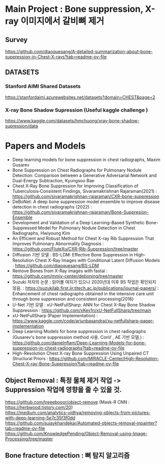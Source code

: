 # Main Project : Bone suppression, X-ray 이미지에서 갈비뼈 제거
## Survey
https://github.com/diaoquesang/A-detailed-summarization-about-bone-suppression-in-Chest-X-rays?tab=readme-ov-file 

## DATASETS
### Stanford AIMI Shared Datasets
https://stanfordaimi.azurewebsites.net/datasets?domain=CHEST&page=2

### X-ray Bone Shadow Supression (Useful kaggle challenge )
https://www.kaggle.com/datasets/hmchuong/xray-bone-shadow-supression/data

# Papers and Models
- Deep learning models for bone suppression in chest radiographs, Maxim Gusarev
- Bone Suppression on Chest Radiographs for Pulmonary Nodule Detection: Comparison between a Generative Adversarial Network and Dual-Energy Subtraction, Kyungsoo Bae
- Chest X‐Ray Bone Suppression for Improving Classification of Tuberculosis‐Consistent Findings, Sivaramakrishnan Rajaraman(2021) : https://github.com/sivaramakrishnan-rajaraman/CXR-bone-suppression
- DeBoNet: A deep bone suppression model ensemble to improve disease detection in chest radiographs (2022) : https://github.com/sivaramakrishnan-rajaraman/Bone-Suppresion-Ensemble
- Development and Validation of a Deep Learning–Based Synthetic Bone-Suppressed Model for Pulmonary Nodule Detection in Chest Radiographs, Hwiyoung Kim
- An Efficient and Robust Method for Chest X-ray Rib Suppression That Improves Pulmonary Abnormality Diagnosis : https://github.com/FluteXu/CXR-Rib-Suppression/tree/master
- Diffusion 기반 모델 : BS-LDM: Effective Bone Suppression in High-Resolution Chest X-Ray Images with Conditional Latent Diffusion Models : https://github.com/diaoquesang/BS-LDM
- Remove Bones from X-Ray images with fastai : https://github.com/mmiv-center/deboning/tree/master
- Suzuki 저자의 논문 : 읽어볼 여지가 있으나 2020년대 이후 BS 작업은 확인되지 않음. : https://suzukilab.first.iir.titech.ac.jp/publications/journal-papers/ : Enhancement of chest radiographs obtained in the intensive care unit through bone suppression and consistent processing(2016)
- U-Net 기반 모델 : xU-NetFullSharp: ANN for Chest X-Ray Bone Shadow Suppression : https://github.com/xKev1n/xU-NetFullSharp/tree/main
- xU-NetFullSharp (Paper Implementation) : https://www.kaggle.com/code/arjunbasandrai/xu-netfullsharp-paper-implementation
- Deep Learning Models for bone suppression in chest radiographs (Gusarev's bone suppression method 사용. ConV , AE 기반 모델.) : https://github.com/danielnflam/Deep-Learning-Models-for-bone-suppression-in-chest-radiographs?tab=readme-ov-file
- High-Resolution Chest X-ray Bone Suppression Using Unpaired CT Structural Priors : https://github.com/MIRACLE-Center/High-Resolution-Chest-X-ray-Bone-Suppression?tab=readme-ov-file

## Object Removal : 특정 물체 제거 작업 -> Suppression 작업에 영향을 줄 수 있을 것.
https://github.com/treeebooor/object-remove (Mask-R CNN : https://herbwood.tistory.com/20)  
https://medium.com/analytics-vidhya/removing-objects-from-pictures-with-deep-learning-5e7c35f3f0dd  
https://github.com/sujaykhandekar/Automated-objects-removal-inpainter?tab=readme-ov-file  
https://github.com/KnowledgePending/Object-Removal-using-Image-Processing/tree/master  

## Bone fracture detection : 뼈 탐지 알고리즘

